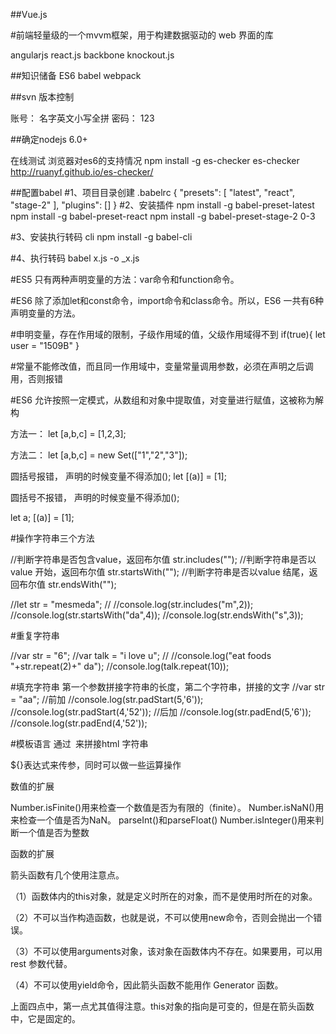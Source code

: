 ﻿##Vue.js

#前端轻量级的一个mvvm框架，用于构建数据驱动的 web 界面的库

angularjs  react.js  backbone knockout.js

##知识储备
ES6 babel  webpack 



##svn  版本控制

账号： 名字英文小写全拼
密码： 123

##确定nodejs 6.0+

在线测试 浏览器对es6的支持情况
npm install -g es-checker
es-checker
http://ruanyf.github.io/es-checker/


##配置babel
#1、项目目录创建 .babelrc
 {
    "presets": [
      "latest",
      "react",
      "stage-2"
    ],
    "plugins": []
  }
#2、安装插件
npm install -g babel-preset-latest
npm install -g babel-preset-react
npm install -g babel-preset-stage-2   0-3

#3、安装执行转码 cli 
npm install -g babel-cli

#4、执行转码
babel x.js -o _x.js



#ES5 只有两种声明变量的方法：var命令和function命令。

#ES6 除了添加let和const命令，import命令和class命令。所以，ES6 一共有6种声明变量的方法。


#申明变量，存在作用域的限制，子级作用域的值，父级作用域得不到
if(true){
	let user = "1509B"
}

#常量不能修改值，而且同一作用域中，变量常量调用参数，必须在声明之后调用，否则报错



#ES6 允许按照一定模式，从数组和对象中提取值，对变量进行赋值，这被称为解构

方法一：
let [a,b,c] = [1,2,3];

方法二：
let [a,b,c] = new Set(["1","2","3"]); 


圆括号报错， 声明的时候变量不得添加();
let [(a)] = [1];

圆括号不报错， 声明的时候变量不得添加();

let a;
[(a)] = [1];



#操作字符串三个方法

//判断字符串是否包含value，返回布尔值
str.includes("");
//判断字符串是否以value 开始，返回布尔值
str.startsWith("");
//判断字符串是否以value 结尾，返回布尔值
str.endsWith("");


//let str = "mesmeda";
//
//console.log(str.includes("m",2));
//console.log(str.startsWith("da",4));
//console.log(str.endsWith("s",3));


#重复字符串

//var str = "6";
//var talk = "i love u";
//
//console.log("eat foods "+str.repeat(2)+" da");
//console.log(talk.repeat(10));


#填充字符串
第一个参数拼接字符串的长度，第二个字符串，拼接的文字
//var str = "aa";
//前加
//console.log(str.padStart(5,'6'));
//console.log(str.padStart(4,'52'));
//后加
//console.log(str.padEnd(5,'6'));
//console.log(str.padEnd(4,'52'));


#模板语言
通过` `来拼接html 字符串

${}表达式来传参，同时可以做一些运算操作




数值的扩展

Number.isFinite()用来检查一个数值是否为有限的（finite）。
Number.isNaN()用来检查一个值是否为NaN。
parseInt()和parseFloat()
Number.isInteger()用来判断一个值是否为整数




函数的扩展

箭头函数有几个使用注意点。

（1）函数体内的this对象，就是定义时所在的对象，而不是使用时所在的对象。

（2）不可以当作构造函数，也就是说，不可以使用new命令，否则会抛出一个错误。

（3）不可以使用arguments对象，该对象在函数体内不存在。如果要用，可以用 rest 参数代替。

（4）不可以使用yield命令，因此箭头函数不能用作 Generator 函数。

上面四点中，第一点尤其值得注意。this对象的指向是可变的，但是在箭头函数中，它是固定的。